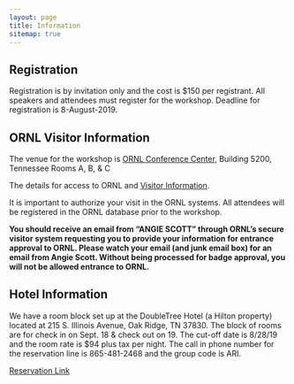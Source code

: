 ```yaml
---
layout: page
title: Information
sitemap: true
---
```


## Registration

Registration is by invitation only and the cost is $150 per registrant. All speakers and attendees must register for the workshop. Deadline for registration is 8-August-2019.

## ORNL Visitor Information

The venue for the workshop is [ORNL Conference Center](https://map.ornl.org/#!BLD_2015061703231), Building 5200, Tennessee Rooms A, B, & C

The details for access to ORNL and [Visitor Information](https://www.ornl.gov/content/come-see-us). 

It is important to authorize your visit in the ORNL systems. All attendees will be registered in the ORNL database prior to the workshop. 

**You should receive an email from “ANGIE SCOTT” through ORNL’s secure visitor system requesting you to provide your information for entrance approval to ORNL.  Please watch your email (and junk email box) for an email from Angie Scott.  Without being processed for badge approval, you will not be allowed entrance to ORNL.**

## Hotel Information

We have a room block set up at the DoubleTree Hotel (a Hilton property) located at 215 S. Illinois Avenue, Oak Ridge, TN  37830.  The block of rooms are for check in on Sept. 18 & check out on 19.    The cut-off date is 8/28/19 and the room rate is $94 plus tax per night.   The call in phone number for the reservation line is 865-481-2468 and the group code is ARI.  

[Reservation Link](https://doubletree.hilton.com/en/dt/groups/personalized/O/ORKDTDT-ARI-20190918/index.jhtml?WT.mc_id=POG)
